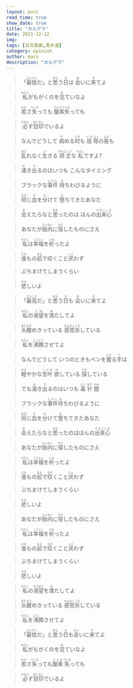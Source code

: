 ```yaml
---
layout: post
read_time: true
show_date: true
title: "カルデラ"
date: 2021-12-12
img: 
tags: [日文歌曲,黒木渚]
category: opinion
author: maru
description: "カルデラ"
---      
```


><div>「<ruby><rb>最低</rb><rt>さいてい</rt></ruby>だ」と<ruby><rb>思</rb><rt>おも</rt></ruby>う<ruby><rb>日</rb><rt>ひ</rt></ruby>は <ruby><rb>会</rb><rt>あ</rt></ruby>いに<ruby><rb>来</rb><rt>き</rt></ruby>てよ</div>


><div><ruby><rb>私</rb><rt>わたし</rt></ruby>がもがくのを<ruby><rb>见</rb><rt>み</rt></ruby>ていなよ</div>


><div><ruby><rb>若</rb><rt>わか</rt></ruby>さ<ruby><rb>失</rb><rt>うしな</rt></ruby>っても <ruby><rb>酸素失</rb><rt>さんそうしな</rt></ruby>っても</div>


><div><ruby><rb>必</rb><rt>かなら</rt></ruby>ず<ruby><rb>目印</rb><rt>めじるし</rt></ruby>でいるよ</div>


><div>なんでどうして <ruby><rb>病</rb><rt>や</rt></ruby>める<ruby><rb>时</rb><rt>とき</rt></ruby>も <ruby><rb>屈辱</rb><rt>くつじょく</rt></ruby>の<ruby><rb>夜</rb><rt>よる</rt></ruby>も</div>


><div><ruby><rb>乱</rb><rt>ぬだ</rt></ruby>れなく<ruby><rb>生</rb><rt>い</rt></ruby>きる <ruby><rb>顽丈</rb><rt>がんじょう</rt></ruby>な <ruby><rb>私</rb><rt>わたし</rt></ruby>ですよ?</div>


><div><ruby><rb>涌</rb><rt>わ</rt></ruby>き<ruby><rb>出</rb><rt>で</rt></ruby>るのはいつも こんなタイミング</div>


><div>ブラックな<ruby><rb>事件</rb><rt>じけん</rt></ruby> <ruby><rb>待</rb><rt>ま</rt></ruby>ちわびるように</div>


><div><ruby><rb>同</rb><rt>おな</rt></ruby>じ<ruby><rb>血</rb><rt>ち</rt></ruby>を<ruby><rb>分</rb><rt>わ</rt></ruby>けて <ruby><rb>堕</rb><rt>お</rt></ruby>ちてきたあなた</div>


><div><ruby><rb>会</rb><rt>あ</rt></ruby>えたらなと<ruby><rb>思</rb><rt>おも</rt></ruby>ったのは ほんの<ruby><rb>出来心</rb><rt>できごころ</rt></ruby></div>


><div>あなたが<ruby><rb>胎内</rb><rt>たいない</rt></ruby>に<ruby><rb>宿</rb><rt>やど</rt></ruby>したものにさえ</div>


><div><ruby><rb>私</rb><rt>わたし</rt></ruby>は<ruby><rb>幸福</rb><rt>こうふく</rt></ruby>を<ruby><rb>祈</rb><rt>いの</rt></ruby>ったよ</div>


><div><ruby><rb>谁</rb><rt>だれ</rt></ruby>もの<ruby><rb>前</rb><rt>まえ</rt></ruby>で<ruby><rb>叹</rb><rt></rt></ruby>くこと<ruby><rb>厌</rb><rt>いと</rt></ruby>わず</div>


><div>ぶちまけてしまうくらい</div>


><div><ruby><rb>悲</rb><rt>かな</rt></ruby>しいよ</div>


><div>「<ruby><rb>最高</rb><rt>さいこう</rt></ruby>だ」と<ruby><rb>思</rb><rt>おも</rt></ruby>う<ruby><rb>日</rb><rt>ひ</rt></ruby>も <ruby><rb>会</rb><rt>あ</rt></ruby>いに<ruby><rb>来</rb><rt>き</rt></ruby>てよ</div>


><div><ruby><rb>私</rb><rt>わたし</rt></ruby>の<ruby><rb>渇望</rb><rt>つぼ</rt></ruby>を<ruby><rb>満</rb><rt>み</rt></ruby>たしてよ</div>


><div><ruby><rb>头醒</rb><rt>あたまさ</rt></ruby>めきっている <ruby><rb>感覚杀</rb><rt>かんかくころ</rt></ruby>している</div>


><div><ruby><rb>私</rb><rt>わたし</rt></ruby>を<ruby><rb>沸腾</rb><rt>ふっとう</rt></ruby>させてよ</div>


><div>なんでどうして いつのときもペンを<ruby><rb>握</rb><rt>にぎ</rt></ruby>る<ruby><rb>手</rb><rt>て</rt></ruby>は</div>


><div><ruby><rb>軽</rb><rt>かろ</rt></ruby>やかな<ruby><rb>言叶</rb><rt>ことば</rt></ruby> <ruby><rb>欲</rb><rt>ほ</rt></ruby>している <ruby><rb>探</rb><rt>さが</rt></ruby>している</div>


><div>でも<ruby><rb>涌</rb><rt>わ</rt></ruby>き<ruby><rb>出</rb><rt>で</rt></ruby>るのはいつも <ruby><rb>毒</rb><rt>どく</rt></ruby> <ruby><rb>针</rb><rt>はり</rt></ruby> <ruby><rb>闇</rb><rt>やみ</rt></ruby></div>


><div>ブラックな<ruby><rb>事件</rb><rt>じけん</rt></ruby><ruby><rb>待</rb><rt>ま</rt></ruby>ちわびるように</div>


><div><ruby><rb>同</rb><rt>おな</rt></ruby>じ<ruby><rb>血</rb><rt>ち</rt></ruby>を<ruby><rb>分</rb><rt>わ</rt></ruby>けて<ruby><rb>堕</rb><rt>お</rt></ruby>ちてきたあなた</div>


><div><ruby><rb>会</rb><rt>あ</rt></ruby>えたらなと<ruby><rb>思</rb><rt>おも</rt></ruby>ったのはほんの<ruby><rb>出来心</rb><rt>できごころ</rt></ruby></div>


><div>あなたが<ruby><rb>胎内</rb><rt>たいない</rt></ruby>に<ruby><rb>宿</rb><rt>やど</rt></ruby>したものにさえ</div>


><div><ruby><rb>私</rb><rt>わたし</rt></ruby>は<ruby><rb>幸福</rb><rt>こうふく</rt></ruby>を<ruby><rb>祈</rb><rt>いの</rt></ruby>ったよ</div>


><div><ruby><rb>谁</rb><rt>だれ</rt></ruby>もの<ruby><rb>前</rb><rt>まえ</rt></ruby>で<ruby><rb>叹</rb><rt>なげ</rt></ruby>くこと<ruby><rb>厌</rb><rt>いと</rt></ruby>わず</div>


><div>ぶちまけてしまうくらい</div>


><div><ruby><rb>悲</rb><rt>かな</rt></ruby>しいよ</div>


><div>あなたが<ruby><rb>胎内</rb><rt>たいない</rt></ruby>に<ruby><rb>宿</rb><rt>やど</rt></ruby>したものにさえ</div>


><div><ruby><rb>私</rb><rt>わたし</rt></ruby>は<ruby><rb>幸福</rb><rt>こうふく</rt></ruby>を<ruby><rb>祈</rb><rt>いの</rt></ruby>ったよ</div>


><div><ruby><rb>谁</rb><rt>だれ</rt></ruby>もの<ruby><rb>前</rb><rt>まえ</rt></ruby>で<ruby><rb>叹</rb><rt>なげ</rt></ruby>くこと<ruby><rb>厌</rb><rt>いと</rt></ruby>わず</div>


><div>ぶちまけてしまうくらい</div>


><div><ruby><rb>悲</rb><rt>かな</rt></ruby>しいよ</div>


><div><ruby><rb>私</rb><rt>わたし</rt></ruby>の<ruby><rb>渇望</rb><rt>かつぼう</rt></ruby>を<ruby><rb>満</rb><rt>み</rt></ruby>たしてよ</div>


><div><ruby><rb>头醒</rb><rt>あたまさ</rt></ruby>めきっている <ruby><rb>感覚杀</rb><rt>かんかくころ</rt></ruby>している				</div>


><div><ruby><rb>私</rb><rt>わたし</rt></ruby>を<ruby><rb>沸</rb><rt>にえ</rt></ruby>腾させてよ</div>


><div>「<ruby><rb>最低</rb><rt>さいてい</rt></ruby>だ」と<ruby><rb>思</rb><rt>おも</rt></ruby>う<ruby><rb>日</rb><rt>ひ</rt></ruby>も<ruby><rb>会</rb><rt>かい</rt></ruby>いに<ruby><rb>来</rb><rt>き</rt></ruby>てよ</div>


><div><ruby><rb>私</rb><rt>わたし</rt></ruby>がもがくのを<ruby><rb>见</rb><rt>み</rt></ruby>ていなよ</div>


><div><ruby><rb>若</rb><rt>わか</rt></ruby>さ<ruby><rb>失</rb><rt>うしな</rt></ruby>っても<ruby><rb>酸素</rb><rt>さんそ</rt></ruby><ruby><rb>失</rb><rt>うしな</rt></ruby>っても</div>


><div><ruby><rb>必</rb><rt>かなら</rt></ruby>ず<ruby><rb>目印</rb><rt>めじるし</rt></ruby>でいるよ</div>